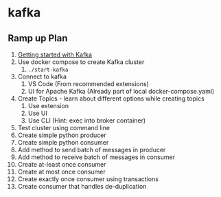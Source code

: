 # kafka

## Ramp up Plan

1. [Getting started with Kafka](https://developer.confluent.io/learn-kafka/architecture/get-started/)
1. Use docker compose to create Kafka cluster
   1. `./start-kafka`
1. Connect to kafka
   1. VS Code (From recommended extensions)
   1. UI for Apache Kafka (Already part of local docker-compose.yaml)
1. Create Topics - learn about different options while creating topics
   1. Use extension
   1. Use UI
   1. Use CLI (Hint: exec into broker container)
1. Test cluster using command line
1. Create simple python producer
1. Create simple python consumer
1. Add method to send batch of messages in producer
1. Add method to receive batch of messages in consumer
1. Create at-least once consumer
1. Create at most once consumer
1. Create exactly once consumer using transactions
1. Create consumer that handles de-duplication
